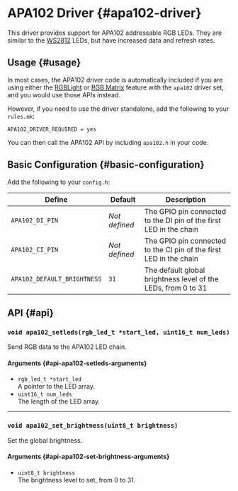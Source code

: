 # APA102 Driver {#apa102-driver}

This driver provides support for APA102 addressable RGB LEDs. They are similar to the [WS2812](ws2812_driver.md) LEDs, but have increased data and refresh rates.

## Usage {#usage}

In most cases, the APA102 driver code is automatically included if you are using either the [RGBLight](feature_rgblight.md) or [RGB Matrix](feature_rgb_matrix.md) feature with the `apa102` driver set, and you would use those APIs instead.

However, if you need to use the driver standalone, add the following to your `rules.mk`:

```make
APA102_DRIVER_REQUIRED = yes
```

You can then call the APA102 API by including `apa102.h` in your code.

## Basic Configuration {#basic-configuration}

Add the following to your `config.h`:

|Define                     |Default      |Description                                                       |
|---------------------------|-------------|------------------------------------------------------------------|
|`APA102_DI_PIN`            |*Not defined*|The GPIO pin connected to the DI pin of the first LED in the chain|
|`APA102_CI_PIN`            |*Not defined*|The GPIO pin connected to the CI pin of the first LED in the chain|
|`APA102_DEFAULT_BRIGHTNESS`|`31`         |The default global brightness level of the LEDs, from 0 to 31     |

## API {#api}

### `void apa102_setleds(rgb_led_t *start_led, uint16_t num_leds)`

Send RGB data to the APA102 LED chain.

#### Arguments {#api-apa102-setleds-arguments}

 - `rgb_led_t *start_led`  
   A pointer to the LED array.
 - `uint16_t num_leds`  
   The length of the LED array.

---

### `void apa102_set_brightness(uint8_t brightness)`

Set the global brightness.

#### Arguments {#api-apa102-set-brightness-arguments}

 - `uint8_t brightness`  
   The brightness level to set, from 0 to 31.

